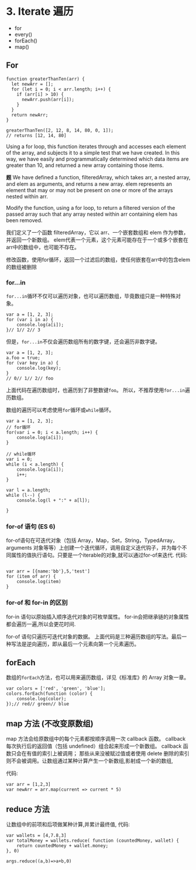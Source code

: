 # 3. Iterate 遍历

- for
- every()
- forEach()
- map()

## For

```JS
function greaterThanTen(arr) {
  let newArr = [];
  for (let i = 0; i < arr.length; i++) {
    if (arr[i] > 10) {
      newArr.push(arr[i]);
    }
  }
  return newArr;
}

greaterThanTen([2, 12, 8, 14, 80, 0, 1]);
// returns [12, 14, 80]
```

Using a for loop, this function iterates through and accesses each element of the array, and subjects it to a simple test that we have created. In this way, we have easily and programmatically determined which data items are greater than 10, and returned a new array containing those items.

**题**
We have defined a function, filteredArray, which takes arr, a nested array, and elem as arguments, and returns a new array.
elem represents an element that may or may not be present on one or more of the arrays nested within arr.

Modify the function, using a for loop, to return a filtered version of the passed array such that any array nested within arr containing elem has been removed.

我们定义了一个函数 filteredArray，它以 arr、一个嵌套数组和 elem 作为参数，并返回一个新数组。
elem代表一个元素，这个元素可能存在于一个或多个嵌套在arr中的数组中，也可能不存在。

修改函数，使用for循环，返回一个过滤后的数组，使任何嵌套在arr中的包含elem的数组被删除

### for…in

`for...in`循环不仅可以遍历对象，也可以遍历数组，毕竟数组只是一种特殊对象。

```JS
var a = [1, 2, 3];
for (var i in a) {
    console.log(a[i]);
}// 1// 2// 3
```

但是，`for...in`不仅会遍历数组所有的数字键，还会遍历非数字键。

```JS
var a = [1, 2, 3];
a.foo = true;
for (var key in a) {
    console.log(key);
}
// 0// 1// 2// foo

```

上面代码在遍历数组时，也遍历到了非整数键`foo`。
所以，不推荐使用`for...in`遍历数组。

数组的遍历可以考虑使用`for`循环或`while`循环。

``` JS
var a = [1, 2, 3];
// for循环
for(var i = 0; i < a.length; i++) {  
    console.log(a[i]);
}

// while循环
var i = 0;
while (i < a.length) {
    console.log(a[i]);  
    i++;
}

var l = a.length;
while (l--) {
    console.log(l + ":" + a[l]);  

}

```

### for-of 语句 (ES 6)

for-of语句在可迭代对象（包括 Array，Map，Set，String，TypedArray，arguments 对象等等）上创建一个迭代循环，调用自定义迭代钩子，并为每个不同属性的值执行语句。只要是一个iterable的对象,就可以通过for-of来迭代.
代码:

``` JS

var arr = [{name:'bb'},5,'test']
for (item of arr) {
    console.log(item)
}
```

### for-of 和 for-in 的区别

for-in 语句以原始插入顺序迭代对象的可枚举属性。
for-in会把继承链的对象属性都会遍历一遍,所以会更花时间.

for-of 语句只遍历可迭代对象的数据。
上面代码是三种遍历数组的写法。最后一种写法是逆向遍历，即从最后一个元素向第一个元素遍历。

## forEach

数组的`forEach`方法，也可以用来遍历数组，详见《标准库》的 Array 对象一章。

```JS
var colors = ['red', 'green', 'blue'];
colors.forEach(function (color) {
    console.log(color);
});// red// green// blue
```

## map 方法 (不改变原数组)

map 方法会给原数组中的每个元素都按顺序调用一次  callback 函数。
callback 每次执行后的返回值（包括 undefined）组合起来形成一个新数组。 
callback 函数只会在有值的索引上被调用；
那些从来没被赋过值或者使用 delete 删除的索引则不会被调用。让数组通过某种计算产生一个新数组,影射成一个新的数组,

代码:

```JS
var arr = [1,2,3]
var newArr = arr.map(current => current * 5)

```

## reduce 方法

让数组中的前项和后项做某种计算,并累计最终值,
代码:

```JS
var wallets = [4,7.8,3]
var totalMoney = wallets.reduce( function (countedMoney, wallet) {
    return countedMoney + wallet.money;
}, 0)
```

```JS
args.reduce((a,b)=>a+b,0)
```

